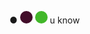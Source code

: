 &#9679;
<span style="background: rgb(66, 13, 42); border-radius: 50%; display: inline-block; height: 20px; width: 20px;"></span>
<svg height="20" width="20">
  <circle cx="10" cy="10" r="10" fill="rgb(66, 183, 42)" />
</svg> u know
